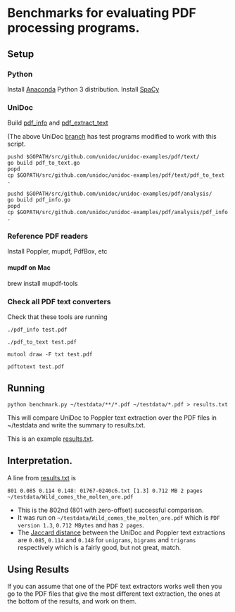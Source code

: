 # Benchmarks for evaluating PDF processing programs.

## Setup

### Python
Install [Anaconda](https://www.anaconda.com/download/#macos) Python 3 distribution.
Install [SpaCy](https://spacy.io/usage/)

### UniDoc
Build [pdf_info](https://github.com/peterwilliams97/unidoc-examples/blob/benchmark/pdf/analysis/pdf_info.go) and [pdf_extract_text](https://github.com/peterwilliams97/unidoc-examples/blob/benchmark/pdf/text/pdf_extract_text.go)

(The above UniDoc [branch](https://github.com/peterwilliams97/unidoc-examples/blob/benchmark) has test programs modified to work with this script.

	pushd $GOPATH/src/github.com/unidoc/unidoc-examples/pdf/text/
	go build pdf_to_text.go
	popd
	cp $GOPATH/src/github.com/unidoc/unidoc-examples/pdf/text/pdf_to_text .

	pushd $GOPATH/src/github.com/unidoc/unidoc-examples/pdf/analysis/
	go build pdf_info.go
	popd
	cp $GOPATH/src/github.com/unidoc/unidoc-examples/pdf/analysis/pdf_info .


### Reference PDF readers
Install Poppler, mupdf, PdfBox, etc

#### mupdf on Mac
brew install mupdf-tools

### Check all PDF text converters

Check that these tools are running

	./pdf_info test.pdf

	./pdf_to_text test.pdf

	mutool draw -F txt test.pdf

	pdftotext test.pdf


## Running
	python benchmark.py ~/testdata/**/*.pdf ~/testdata/*.pdf > results.txt

This will compare UniDoc to Poppler text extraction over the PDF files in ~/testdata and write the
summary to results.txt.

This is an example [results.txt](results.txt).

## Interpretation.

A line from [results.txt](results.txt) is

	801 0.085 0.114 0.148: 01767-0240c6.txt [1.3] 0.712 MB 2 pages ~/testdata/Wild_comes_the_molten_ore.pdf

* This is the 802nd (801 with zero-offset) successful comparison.
* It was run on `~/testdata/Wild_comes_the_molten_ore.pdf` which is `PDF version 1.3`, `0.712 MBytes` and has `2 pages`.
* The [Jaccard distance](https://en.wikipedia.org/wiki/Jaccard_index) between the UniDoc and Poppler text extractions are `0.085`, `0.114` and `0.148` for `unigrams`, `bigrams` and `trigrams` respectively which is a fairly good, but not great, match.

## Using Results
If you can assume that one of the PDF text extractors works well then you go to the PDF files that give the most different text extraction, the ones at the bottom of the results, and work on them.
